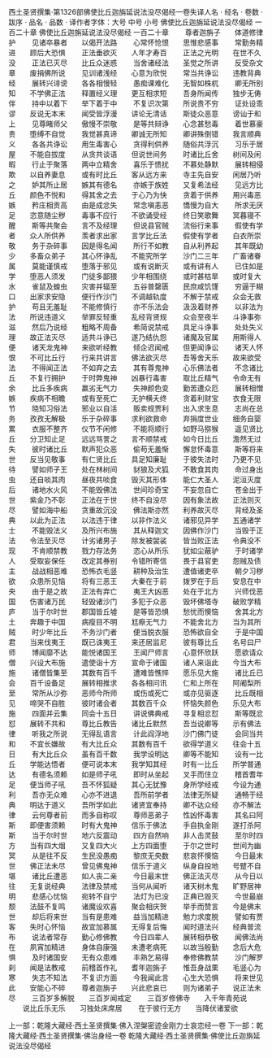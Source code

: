 西土圣贤撰集·第1326部佛使比丘迦旃延说法没尽偈经一卷失译人名
· 经名 · 卷数 · 跋序
· 品名 · 品数 · 译作者字体：大号 中号 小号
佛使比丘迦旃延说法没尽偈经
一百二十章
佛使比丘迦旃延说法没尽偈经
一百二十章
　　尊者迦旃子　　体道修律护
　　见诸卒暴者　　以偈开法路
　　心常怀怆恨　　思惟悲感事
　　常勤务精进　　顾后大恐惧
　　正法垂欲灭　　人年才寿百
　　正法之光明　　在世不久没
　　正法已灭尽　　比丘众迷惑
　　当舍诸经法　　圣觉之所讲
　　反受杂文章　　废捐佛所说
　　见训诸浅经　　心意为欣悦
　　常当共诤讼　　违教背典经
　　展转兴诽谤　　各各相慢轻
　　愚痴课难化　　无智如株杌
　　卿无所别知　　不学佛正法
　　释置经义理　　更互相求短
　　吾身所闻传　　独步无俦伴
　　持中以着下　　举下着于中
　　不复识次第　　所说贵不穷
　　证处设乖谬　　反说无本末
　　闻受皆浮漫　　讲论无清话
　　斯徒众恶意　　谤讪于和上
　　见尊睹师父　　傲慢不崇敬
　　是等共辩诤　　心念甚愁毒
　　着世慕豪贵　　堕缚不自觉
　　我觉甚真谛　　卿诚无所知
　　卿讲殊倒错　　我言顺典义
　　各各共诤讼　　用生毒害心
　　贪得利供养　　随俗共浮沉
　　习乐于居屋　　不能自拔度
　　从贪共谈语　　但说世间务
　　时诸比丘舍　　树间及闲暇
　　行止于聚落　　两中立精舍
　　喜乐于愦扰　　不慕处静默
　　展转相侵欺　　以自养妻息
　　或有时比丘　　客从远方来
　　寺主先自安　　闲居乃听之
　　妒其所止居　　嫉其有德名
　　亦嫉于族姓　　又复希法经
　　见远方比丘　　颜色不悦和
　　得其舍之去　　于心乃为快
　　贪着于供养　　用兴毒恶嫉
　　矜庄相贡高　　由是成忿失
　　常念嗔恚恶　　憍慢为自大
　　所求无厌足　　恣意随尘秽
　　毒事不应行　　不欲诵受经
　　终日笑歌舞　　冥暮寝不醒
　　斯等共聚会　　言不及经理
　　但说县官贼　　流俗行来事
　　假使有学者　　众人所供养
　　羡者求出家　　言学比丘法
　　假使有学者　　白衣所崇敬
　　务于杂碎事　　因是得名闻
　　所行不如教　　自从利养起
　　其年既幼少　　多畜众弟子
　　其心怀诤乱　　不能究所学
　　沙门二三年　　广畜诸眷属
　　莫能谨慎戒　　堕落于邪见
　　或有说断灭　　或有讲有人
　　已住如是学　　堕恶人须发
　　门徒多鄙猥　　少年相围绕
　　或时甚枯旱　　或时复大水
　　雀鼠及蝗虫　　灾害并辐至
　　五谷普罄匮　　民庶咸饥馑
　　穷逼于糊口　　出家求安隐
　　便行作沙门　　不调越轨度
　　不解于禁戒　　众会无救护
　　苟且无羞耻　　不能修慎行
　　亦不乐法会　　汲汲着财养
　　以非法为法　　所说违道义
　　举罪反轻重　　乱经背贤规
　　众会至夜半　　斗诤事弥滋
　　然后乃说经　　粗略不周备
　　希简说禁戒　　具足斗诤事
　　处处失义理　　故正法灭尽
　　适共斗诤已　　遂乃结仇怨
　　诸魔及官属　　用斯得人便
　　诸天龙鬼神　　来欲听经教
　　倾企迟闻戒　　但更闻诤讼
　　诸天人怀恨　　不可比丘行
　　行来共讲言　　佛法欲灭尽
　　吾等舍天乐　　故来欲受法
　　不得闻正法　　不如弃之去
　　其有尊鬼神　　心乐佛法者
　　不念诸比丘　　不复行拥护
　　于时弊鬼神　　凶暴行毒害
　　取比丘精气　　令命无有余
　　比丘多疾病　　羸劣无气力
　　失神颜色变　　勤苦遭众厄
　　展转相憎嫉　　疾病不相瞻
　　或有至死亡　　无护横夭终
　　贪着利财宝　　衣食无限节
　　晓知习俗法　　邪业以自活
　　贩卖规贾利　　出入求生息
　　志尚在总务　　孜孜无解极
　　乐于杂碎事　　求利欲救命
　　弃捐度世业　　细务自婴累
　　衣服不整齐　　仪节不闲修
　　不能将顺行　　如野马猕猴
　　遥见贤比丘　　分卫知止足
　　远远骂詈之　　言不顺禁戒
　　如今日比丘　　澹然无过失
　　彼时诸比丘　　默声犯众恶
　　偷苟无羞惭　　懈怠怀毒意
　　斯等将来世　　反当见敬事
　　有仁贤比丘　　具足知廉耻
　　于彼失法时　　乃更不见待
　　譬如师子王　　处在林树间
　　豺狼及犬狐　　不敢食其肉
　　命过身出虫　　还自啖其肉
　　昼夜共啖食　　毁灭其形体
　　能仁大圣人　　泥洹灭度后
　　诸地水火风　　不能毁佛法
　　世间珍奇宝　　不妄忽自亡
　　苍金出于世　　紫金乃不彰
　　正法在于世　　终不自没尽
　　因有象法故　　正法则灭尽
　　譬如海中船　　贪重故沉没
　　佛法斯亦然　　利养故灭尽
　　背经及圣典　　以此为正法
　　以法违于律　　以非作法义
　　诸邪见异学　　五通诸学士
　　不能毁法义　　及所兴布施
　　其从释迦文　　因佛作沙门
　　当毁于正法　　令法至灭尽
　　计劣诸男子　　除发被袈裟
　　皆当败正法　　令典没不现
　　不肯顺禁教　　戮力存法务
　　恣心从所乐　　犹如尘蔽驴
　　于时诸学人　　受取妄保任
　　改定其券别　　令错所寄信
　　畏于县官吏　　怨贼及债主
　　战战相恶难　　恐怖衣毛竖
　　耕种及治生　　遭值诸吏卒
　　朝夕习秽欲　　众患所见恼
　　将有三恶王　　大秦在于前
　　拨罗在于后　　安息在中央
　　由于是之故　　正法有弃亡
　　夷王大凶恶　　处在于北方
　　兴师伐恶国　　伤害诸万民
　　轻毁诸沙门　　多犯于众恶
　　毁坏佛塔寺　　破败学精庐
　　当于尔时世　　郡国皆丘墟
　　是等皆恐惧　　愁忧而懊恼
　　舍其北方土　　奔趣于中国
　　病瘦目不明　　尪瘵无气力
　　不能舍北方　　当为其所贼
　　时少年比丘　　不务沙门者
　　便当脱衣服　　恐怖欲自全
　　于是中国君　　当来伐夷王
　　既已诛夷王　　来还居监尼
　　彼有尊比丘　　名号曰尸师
　　博闻靡不达　　能悦诸国王
　　王闻尸师言　　心意怀欣跃
　　愿欲请众僧　　兴设大布施
　　遣使诣十方　　宣命于诸国
　　诸人来诣此　　今当大布施
　　诸僧皆集至　　其数有百千
　　遭难皆憔悴　　愿乐见大施
　　诸比丘已会　　百千设备足
　　展转相推求　　各各相问讯
　　仁和上所在　　阿阇梨所至
　　常所从沙弥　　恶师今所师
　　或伤或死亡　　或亦见驱逐
　　比丘既相见　　啼哭不自胜
　　彼时诸会者　　其数百千众
　　怀恼失颜色　　乐见大布施
　　四面并云集　　同会十五日
　　讲说佛典戒　　寻复相忿怼
　　斯等既忿怼　　展转不共和
　　尊比丘教告　　诸比丘默然
　　吾当说卿等　　示有佛法律
　　听我之所说　　无得乱语言
　　计此阎浮地　　沙门佛门徒
　　会同当共和　　不宜长嫌故
　　有大比丘众　　其数有百千
　　欲得学道义　　往会十五日
　　有大比丘众　　虽有百千数
　　我学设明达　　卿等不能知
　　设有一比丘　　学能达悟者
　　便可说本末　　我学知其经
　　时有一比丘　　所学普通达
　　有德名须赖　　如是师子吼
　　即时从坐起　　叉手而住立
　　稽首耆年足　　便当师子吼
　　吾不怀狐疑　　其心无犹豫
　　身所学经戒　　今设为通利
　　吾亦无众难　　心亦不进退
　　吾所前学者　　法律无所疑
　　通畅于经典　　明达于道义
　　吾所学如此　　诸贤宜奉持
　　卿不达众经　　亦不解法律
　　云何尊者前　　而多自称叹
　　尊师恶弟子　　性凶怀毒害
　　其名曰阿斯　　即便害须赖
　　时有大鬼神　　信乐于佛法
　　手自执金刚　　遂打杀阿斯
　　当于尔时世　　地六反震动
　　四方自然响　　非人击灵鼓
　　至尔时四方　　当有四大烟
　　又复四大火　　上方四面堕
　　于尔之世时　　世间为幽冥
　　从是往不反　　生民没愚痴
　　黎庶无央数　　悲哀怀懊恼
　　今日最末世　　佛正法未尽
　　曾见佛鬼神　　信乐于道义
　　纵身自投地　　号躄不自堪
　　诸比丘遭恶　　如人丧二亲
　　今日最末世　　佛正法灭尽
　　从今日以往　　无复说经典
　　法律及禁戒　　当何从闻听
　　诸天树木鬼　　旷野居神明
　　悲感心忧恼　　宛转不自宁
　　法灯为已没　　正典已毁灭
　　今世最崩颓　　法鼓不复鸣
　　诸魔设欢喜　　聚会相庆贺
　　举手而赞言　　今是佛末世
　　却后将来世　　当有是患难
　　益当加精进　　勉力求度脱
　　譬如有贾客　　失时心怀恼
　　故宜加慕属　　无得复后悔
　　闻时道法兴　　经典普流布
　　说法者常存　　勤心修佛教
　　今日四辈人　　展转相恭敬
　　闻佛法尚在　　夙宵加精进
　　身体自康强　　未遭老病死
　　以故当殷勤　　念后大危惧
　　及时诸国安　　无有众患难
　　丰熟乞易得　　奉修佛教禁
　　沙门解罗刹　　闻是法教戒
　　前稽首作礼　　耆年迦旃子
　　惟吾身战栗　　毛竖心为寒
　　失志不知法　　不复识方面
　　今我闻此言　　心生大恐惧
　　将来世见此　　安能心不碎
　　尊者迦旃子　　兴此悲哀已
　　则为诸弟子　　说正法未尽
　　三百岁多解脱　　三百岁闻戒定
　　三百岁修佛寺　　入千年青苑说
　　说比丘乐无乐　　习独处床席居
　　在于彼行无方　　当降伏诸爱欲

上一部：乾隆大藏经·西土圣贤撰集·佛入涅槃密迹金刚力士哀恋经一卷
下一部：乾隆大藏经·西土圣贤撰集·佛治身经一卷
乾隆大藏经·西土圣贤撰集·佛使比丘迦旃延说法没尽偈经